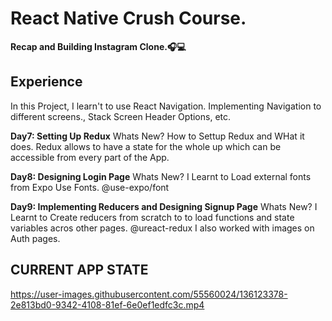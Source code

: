 # React Native Crush Course. 

**Recap and Building Instagram Clone.🎧💻**

## Experience
In this Project, I learn't to use React Navigation.
Implementing Navigation to different screens., Stack Screen Header Options, etc.

**Day7: Setting Up Redux**
Whats New? How to Settup Redux and WHat it does.
Redux allows to have a state for the whole up which can be accessible from every part of the App.

**Day8: Designing Login Page**
Whats New? I Learnt to Load external fonts from Expo Use Fonts. @use-expo/font

**Day9: Implementing Reducers and Designing Signup Page**
Whats New? I Learnt to Create reducers from scratch to to load functions and state variables acros other pages. @ureact-redux
I also worked with images on Auth pages.

## CURRENT APP STATE


https://user-images.githubusercontent.com/55560024/136123378-2e813bd0-9342-4108-81ef-6e0ef1edfc3c.mp4

